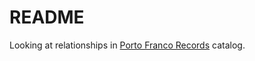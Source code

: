 # README

Looking at relationships in [Porto Franco Records](http://www.portofrancorecords.com/albums-and-store/) catalog.
